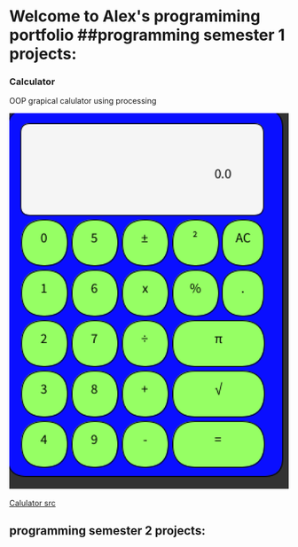 # Welcome to Alex's programiming portfolio ##programming semester 1 projects:

### Calculator

OOP grapical calulator using processing

 ![Calculator](https://github.com/Beckfistman101/Porgramingportfolio/blob/main/images/calc.png)
 
 [Calulator src](https://github.com/Beckfistman101/Porgramingportfolio/tree/main/src)
 
## programming semester 2 projects:
